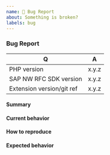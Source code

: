 ```yaml
---
name: 🐞 Bug Report
about: Something is broken?
labels: bug
---
```


### Bug Report

<!-- Fill in the relevant information below to help triage your issue. -->

| Q                         | A     |
| ------------------------- | ----- |
| PHP version               | x.y.z |
| SAP NW RFC SDK version    | x.y.z |
| Extension version/git ref | x.y.z |

#### Summary

<!-- Provide a summary describing the problem you are experiencing. -->

#### Current behavior

<!-- What is the current (buggy) behavior? -->

#### How to reproduce

<!--
Provide steps to reproduce the bug.

Adding a minimal example (with PHP and ABAP code) to reproduce the issue helps *a lot*.
-->

#### Expected behavior

<!-- What was the expected (correct) behavior? -->
